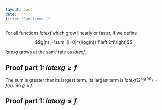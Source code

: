 ```yaml
---
layout: post
date:  ""
title: "Sum lemma 1"
---
```


For all functions $latex f$ which grow linearly or faster, if we define

$$g(n) = \sum_{i=0}^{\log(n)} f\left(2^i\right)$$

$latex g$ grows at the same rate as $latex f$.

## Proof part 1: $latex g \geq f$

The sum is greater than its largest term. Its largest term is $latex f\left(2^{\log(n)}\right) = f(n)$. So $g \geq f$.

## Proof part 1: $latex g \leq f$



